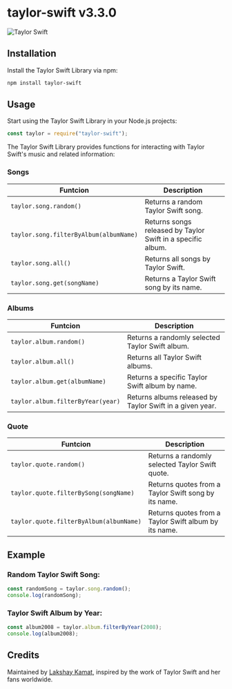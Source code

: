 # taylor-swift v3.3.0

![Taylor Swift](https://www.nme.com/wp-content/uploads/2023/06/taylor-swift-2000x1270-1-696x442.jpg)

## Installation

Install the Taylor Swift Library via npm:

```bash
npm install taylor-swift
```

## Usage

Start using the Taylor Swift Library in your Node.js projects:

```javascript
const taylor = require("taylor-swift");
```

The Taylor Swift Library provides functions for interacting with Taylor Swift's music and related information:

### Songs

| **Funtcion**                           | **Description**                                             |
| -------------------------------------- | ----------------------------------------------------------- |
| `taylor.song.random()`                 | Returns a random Taylor Swift song.                         |
| `taylor.song.filterByAlbum(albumName)` | Returns songs released by Taylor Swift in a specific album. |
| `taylor.song.all()`                    | Returns all songs by Taylor Swift.                          |
| `taylor.song.get(songName)`            | Returns a Taylor Swift song by its name.                    |

### Albums

| **Funtcion**                      | **Description**                                          |
| --------------------------------- | -------------------------------------------------------- |
| `taylor.album.random()`           | Returns a randomly selected Taylor Swift album.          |
| `taylor.album.all()`              | Returns all Taylor Swift albums.                         |
| `taylor.album.get(albumName)`     | Returns a specific Taylor Swift album by name.           |
| `taylor.album.filterByYear(year)` | Returns albums released by Taylor Swift in a given year. |

### Quote

| **Funtcion**                            | **Description**                                       |
| --------------------------------------- | ----------------------------------------------------- |
| `taylor.quote.random()`                 | Returns a randomly selected Taylor Swift quote.       |
| `taylor.quote.filterBySong(songName)`   | Returns quotes from a Taylor Swift song by its name.  |
| `taylor.quote.filterByAlbum(albumName)` | Returns quotes from a Taylor Swift album by its name. |

## Example

### Random Taylor Swift Song:

```javascript
const randomSong = taylor.song.random();
console.log(randomSong);
```

### Taylor Swift Album by Year:

```javascript
const album2008 = taylor.album.filterByYear(2008);
console.log(album2008);
```

## Credits

Maintained by [Lakshay Kamat](https://github.com/lakshaykamat/), inspired by the work of Taylor Swift and her fans worldwide.
